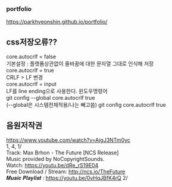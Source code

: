 ### portfolio   
   
https://parkhyeonshin.github.io/portfolio/   
   
## css저장오류??

core.autocrlf = false  
기본설정 : 플랫폼상관없이 줄바꿈에 대한 문자열 그대로 인식해 저장  
core.autocrlf = true  
CRLF > LF 변경  
core.autocrlf = input  
LF를 line ending으로 사용한다.
윈도우명령어  
git config --global core.autocrlf true  
(--global은 시스템전체적용/나는 빼고씀)
git config core.autocrlf true



## 음원저작권
https://www.youtube.com/watch?v=AjgJ3NTm0yc   
1, 4, 
1/    
Track: Max Brhon - The Future  [NCS Release]   
Music provided by NoCopyrightSounds.   
Watch: https://youtu.be/dRe_rS19E04   
Free Download / Stream: http://ncs.io/TheFuture   
𝑴𝒖𝒔𝒊𝒄 𝑷𝒍𝒂𝒚𝒍𝒊𝒔𝒕 : https://youtu.be/0vHqJBfK4rQ
2/   